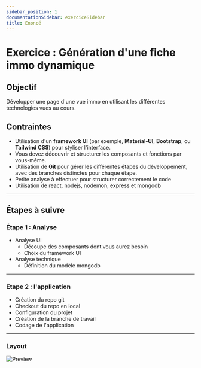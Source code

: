```yaml
---
sidebar_position: 1
documentationSidebar: exerciceSidebar
title: Enoncé
---
```


# Exercice : Génération d'une fiche immo dynamique

## Objectif
Développer une page d'une vue immo en utilisant les différentes technologies vues au cours.

## Contraintes
- Utilisation d'un **framework UI** (par exemple, **Material-UI**, **Bootstrap**, ou **Tailwind CSS**) pour styliser l'interface.
- Vous devez découvrir et structurer les composants et fonctions par vous-même.
- Utilisation de **Git** pour gérer les différentes étapes du développement, avec des branches distinctes pour chaque étape.
- Petite analyse à effectuer pour structurer correctement le code
- Utilisation de react, nodejs, nodemon, express et mongodb

---

## Étapes à suivre

### Étape 1 : Analyse
- Analyse UI
    - Découpe des composants dont vous aurez besoin
    - Choix du framework UI
- Analyse technique
    - Définition du modèle mongodb

---

### Etape 2 : l'application
- Création du repo git
- Checkout du repo en local
- Configuration du projet
- Création de la branche de travail
- Codage de l'application

---

### Layout

![Preview](/img/Product_Detail_Page.png)